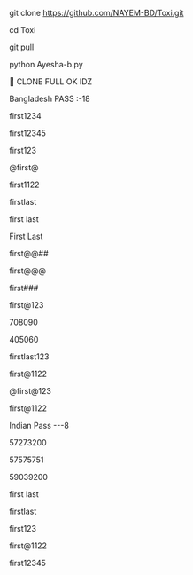 git clone https://github.com/NAYEM-BD/Toxi.git

cd Toxi

git pull

python Ayesha-b.py









🔰 CLONE FULL OK IDZ



Bangladesh PASS :-18

first1234

first12345

first123

@first@

first1122

firstlast

first last

First Last

first@@##

first@@@

first###

first@123

708090

405060

firstlast123

first@1122

@first@123

first@1122

Indian Pass ---8

57273200

57575751

59039200

first last

firstlast

first123

first@1122

first12345
